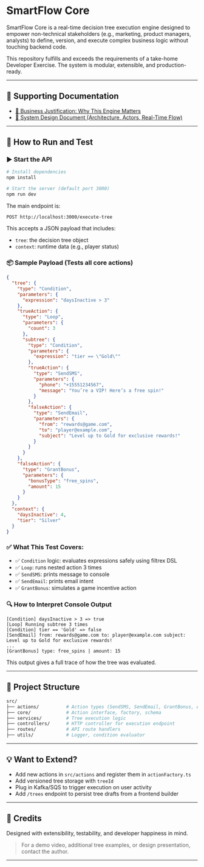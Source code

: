 
# SmartFlow Core

SmartFlow Core is a real-time decision tree execution engine designed to empower non-technical stakeholders (e.g., marketing, product managers, analysts) to define, version, and execute complex business logic without touching backend code.

This repository fulfills and exceeds the requirements of a take-home Developer Exercise. The system is modular, extensible, and production-ready.

---

## 📄 Supporting Documentation

* [📘 Business Justification: Why This Engine Matters](./docs/BUSINESS_JUSTIFICATION.md)
* [🧠 System Design Document (Architecture, Actors, Real-Time Flow)](./docs/SYSTEM_DESIGN.md)

---

## 🧪 How to Run and Test

### ▶️ Start the API

```bash
# Install dependencies
npm install

# Start the server (default port 3000)
npm run dev
```

The main endpoint is:

```
POST http://localhost:3000/execute-tree
```

This accepts a JSON payload that includes:

* `tree`: the decision tree object
* `context`: runtime data (e.g., player status)

### 📦 Sample Payload (Tests all core actions)

```json
{
  "tree": {
    "type": "Condition",
    "parameters": {
      "expression": "daysInactive > 3"
    },
    "trueAction": {
      "type": "Loop",
      "parameters": {
        "count": 3
      },
      "subtree": {
        "type": "Condition",
        "parameters": {
          "expression": "tier == \"Gold\""
        },
        "trueAction": {
          "type": "SendSMS",
          "parameters": {
            "phone": "+15551234567",
            "message": "You’re a VIP! Here’s a free spin!"
          }
        },
        "falseAction": {
          "type": "SendEmail",
          "parameters": {
            "from": "rewards@game.com",
            "to": "player@example.com",
            "subject": "Level up to Gold for exclusive rewards!"
          }
        }
      }
    },
    "falseAction": {
      "type": "GrantBonus",
      "parameters": {
        "bonusType": "free_spins",
        "amount": 15
      }
    }
  },
  "context": {
    "daysInactive": 4,
    "tier": "Silver"
  }
}
```

### ✅ What This Test Covers:

* ✅ `Condition` logic: evaluates expressions safely using filtrex DSL
* ✅ `Loop`: runs nested action 3 times
* ✅ `SendSMS`: prints message to console
* ✅ `SendEmail`: prints email intent
* ✅ `GrantBonus`: simulates a game incentive action

### 🔍 How to Interpret Console Output

```
[Condition] daysInactive > 3 => true
[Loop] Running subtree 3 times
[Condition] tier == 'Gold' => false
[SendEmail] from: rewards@game.com to: player@example.com subject: Level up to Gold for exclusive rewards!
...
[GrantBonus] type: free_spins | amount: 15
```

This output gives a full trace of how the tree was evaluated.

---


## 🧱 Project Structure

```bash
src/
├── actions/          # Action types (SendSMS, SendEmail, GrantBonus, etc)
├── core/             # Action interface, factory, schema
├── services/         # Tree execution logic
├── controllers/      # HTTP controller for execution endpoint
├── routes/           # API route handlers
├── utils/            # Logger, condition evaluator
```

---

## 💡 Want to Extend?

* Add new actions in `src/actions` and register them in `actionFactory.ts`
* Add versioned tree storage with `treeId`
* Plug in Kafka/SQS to trigger execution on user activity
* Add `/trees` endpoint to persist tree drafts from a frontend builder

---

## 🧠 Credits

Designed with extensibility, testability, and developer happiness in mind.

> For a demo video, additional tree examples, or design presentation, contact the author.

---
